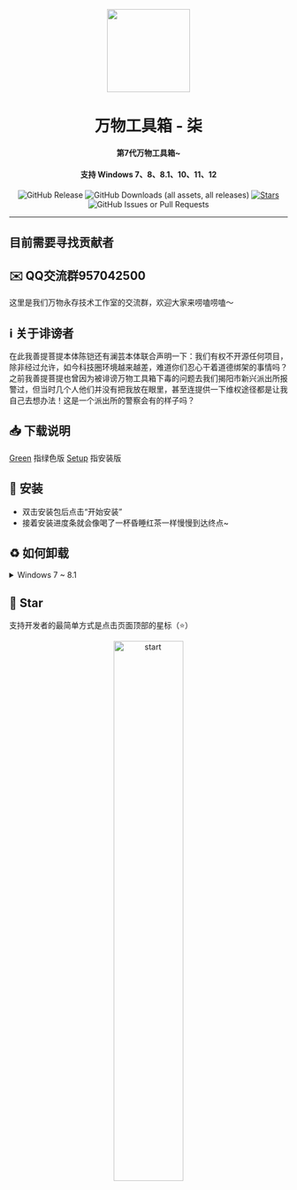 <div align="center">
    <img width="150" src="/logo.png"></img>
</div>
<h1 align="center">万物工具箱 - 柒</h1>
<h4 align="center">第7代万物工具箱~</h4>
<h4 align="center">支持 Windows 7、8、8.1、10、11、12</h4>
<div align="center">

![GitHub Release](https://img.shields.io/github/v/release/ELFTS/wwgjx7?label=版本)
![GitHub Downloads (all assets, all releases)](https://img.shields.io/github/downloads/ELFTS/wwgjx7/total?label=总下载量)
[![Stars](https://img.shields.io/github/stars/ELFTS/wwgjx7?style=flat&logo=data:image/svg%2bxml;base64,PHN2ZyB4bWxucz0iaHR0cDovL3d3dy53My5vcmcvMjAwMC9zdmciIHZlcnNpb249IjEiIHdpZHRoPSIxNiIgaGVpZ2h0PSIxNiI+PHBhdGggZD0iTTggLjI1YS43NS43NSAwIDAgMSAuNjczLjQxOGwxLjg4MiAzLjgxNSA0LjIxLjYxMmEuNzUuNzUgMCAwIDEgLjQxNiAxLjI3OWwtMy4wNDYgMi45Ny43MTkgNC4xOTJhLjc1MS43NTEgMCAwIDEtMS4wODguNzkxTDggMTIuMzQ3bC0zLjc2NiAxLjk4YS43NS43NSAwIDAgMS0xLjA4OC0uNzlsLjcyLTQuMTk0TC44MTggNi4zNzRhLjc1Ljc1IDAgMCAxIC40MTYtMS4yOGw0LjIxLS42MTFMNy4zMjcuNjY4QS43NS43NSAwIDAgMSA4IC4yNVoiIGZpbGw9IiNlYWM1NGYiLz48L3N2Zz4=&logoSize=auto&label=收藏)](https://github.com/ELFTS/wwgjx7/)
![GitHub Issues or Pull Requests](https://img.shields.io/github/issues/ELFTS/wwgjx7?label=问题)

</div>

---

## 目前需要寻找贡献者

## ✉️ QQ交流群957042500
这里是我们万物永存技术工作室的交流群，欢迎大家来唠嗑唠嗑～

## ℹ️ 关于诽谤者
在此我善提菩提本体陈铠还有澜芸本体联合声明一下：我们有权不开源任何项目，除非经过允许，如今科技圈环境越来越差，难道你们忍心干着道德绑架的事情吗？之前我善提菩提也曾因为被诽谤万物工具箱下毒的问题去我们揭阳市新兴派出所报警过，但当时几个人他们并没有把我放在眼里，甚至连提供一下维权途径都是让我自己去想办法！这是一个派出所的警察会有的样子吗？

## 📥 下载说明
[Green]() 指绿色版
[Setup]() 指安装版

## 🚀 安装
- 双击安装包后点击“开始安装”
- 接着安装进度条就会像喝了一杯昏睡红茶一样慢慢到达终点~

## ♻️ 如何卸载
<details>
  <summary>Windows 7 ~ 8.1</summary>
    
</details>

## 🌟 Star
支持开发者的最简单方式是点击页面顶部的星标（⭐）

<p style="text-align: center;">
    <a href="https://api.star-history.com/svg?repos=ELFTS/wwgjx7&Date">
        <img alt="start" width=50% src="https://api.star-history.com/svg?repos=ELFTS/wwgjx7&Date"/>
    </a>
</p>
